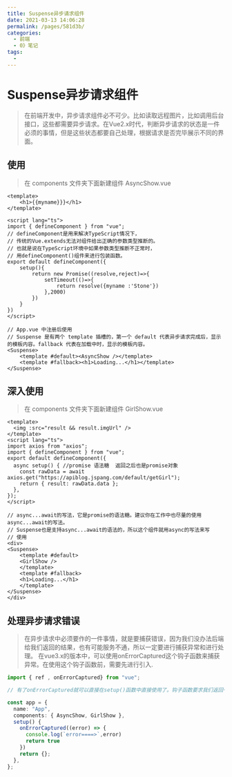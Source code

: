 ```yaml
---
title: Suspense异步请求组件
date: 2021-03-13 14:06:28
permalink: /pages/581d3b/
categories:
  - 前端
  - 0》笔记
tags:
  - 
---
```


# Suspense异步请求组件
> 在前端开发中，异步请求组件必不可少。比如读取远程图片，比如调用后台接口，这些都需要异步请求。在Vue2.x时代，判断异步请求的状态是一件必须的事情，但是这些状态都要自己处理，根据请求是否完毕展示不同的界面。

## 使用
> 在 components 文件夹下面新建组件 AsyncShow.vue
```vue
<template>
    <h1>{{myname}}}</h1>
</template>

<script lang="ts">
import { defineComponent } from "vue";
// defineComponent是用来解决TypeScript情况下，
// 传统的Vue.extends无法对组件给出正确的参数类型推断的。
// 也就是说在TypeScript环境中如果参数类型推断不正常时，
// 用defineComponent()组件来进行包装函数。
export default defineComponent({
    setup(){
        return new Promise((resolve,reject)=>{
            setTimeout(()=>{
                return resolve({myname :'Stone'})
            },2000)
        })
    }
})
</script>

// App.vue 中注册后使用
// Suspense 是有两个 template 插槽的，第一个 default 代表异步请求完成后，显示的模板内容。fallback 代表在加载中时，显示的模板内容。
<Suspense>
    <template #default><AsyncShow /></template>
    <template #fallback><h1>Loading...</h1></template>
</Suspense> 
```

## 深入使用
> 在 components 文件夹下面新建组件 GirlShow.vue
```vue
<template>
  <img :src="result && result.imgUrl" />
</template>
<script lang="ts">
import axios from "axios";
import { defineComponent } from "vue";
export default defineComponent({
  async setup() { //promise 语法糖  返回之后也是promise对象
    const rawData = await axios.get("https://apiblog.jspang.com/default/getGirl");
    return { result: rawData.data };
  },
});
</script>

// async...await的写法，它是promise的语法糖。建议你在工作中也尽量的使用async...await的写法。
// Suspense也是支持async...await的语法的，所以这个组件就用async的写法来写
// 使用
<div>
<Suspense>
    <template #default>
    <GirlShow />
    </template>
    <template #fallback>
    <h1>Loading...</h1>
    </template>
</Suspense>
</div>
```

## 处理异步请求错误
> 在异步请求中必须要作的一件事情，就是要捕获错误，因为我们没办法后端给我们返回的结果，也有可能服务不通，所以一定要进行捕获异常和进行处理。
> 在vue3.x的版本中，可以使用onErrorCaptured这个钩子函数来捕获异常。在使用这个钩子函数前，需要先进行引入.

```ts
import { ref , onErrorCaptured} from "vue";

// 有了onErrorCaptured就可以直接在setup()函数中直接使用了。钩子函数要求我们返回一个布尔值，代表错误是否向上传递，我们这里返回了true。

const app = {
  name: "App",
  components: { AsyncShow, GirlShow },
  setup() {
    onErrorCaptured((error) => {
      console.log(`error====>`,error)
      return true  
    })
    return {};
  },
};
```